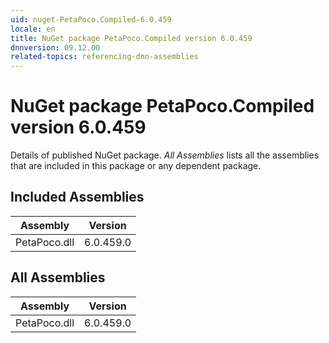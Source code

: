 ```yaml
---
uid: nuget-PetaPoco.Compiled-6.0.459
locale: en
title: NuGet package PetaPoco.Compiled version 6.0.459
dnnversion: 09.12.00
related-topics: referencing-dnn-assemblies
---
```


# NuGet package PetaPoco.Compiled version 6.0.459
Details of published NuGet package.
*All Assemblies* lists all the assemblies that are included in this package or any dependent package.

## Included Assemblies

|Assembly|Version|
|---|---|
|PetaPoco.dll|6.0.459.0|

## All Assemblies

|Assembly|Version|
|---|---|
|PetaPoco.dll|6.0.459.0|

